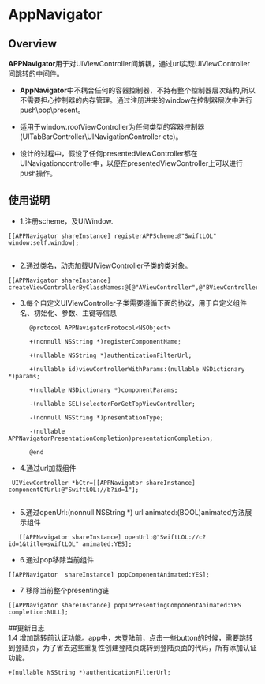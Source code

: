 # AppNavigator


## Overview

**APPNavigator**用于对UIViewController间解耦，通过url实现UIViewController间跳转的中间件。

* **AppNavigator**中不耦合任何的容器控制器，不持有整个控制器层次结构,所以不需要担心控制器的内存管理。通过注册进来的window在控制器层次中进行push\pop\present。

* 适用于window.rootViewController为任何类型的容器控制器(UITabBarController\UINavigationController etc)。

* 设计的过程中，假设了任何presentedViewController都在UINavigationcontroller中，以便在presentedViewController上可以进行push操作。




## 使用说明
* 1.注册scheme，及UIWindow.
 
 
```
[[APPNavigator shareInstance] registerAPPScheme:@"SwiftLOL" window:self.window];
 
```
      
* 2.通过类名，动态加载UIViewController子类的类对象。

```
[[APPNavigator shareInstance] createViewControllerByClassNames:@[@"AViewController",@"BViewController",@"CViewController"]];

```

* 3.每个自定义UIViewController子类需要遵循下面的协议，用于自定义组件名、初始化、参数、主键等信息

```         
      @protocol APPNavigatorProtocol<NSObject>
      
      +(nonnull NSString *)registerComponentName;
      
      +(nullable NSString *)authenticationFilterUrl;

      +(nullable id)viewControllerWithParams:(nullable NSDictionary *)params;

      +(nullable NSDictionary *)componentParams;

      -(nullable SEL)selectorForGetTopViewController;

      -(nonnull NSString *)presentationType;

      -(nullable APPNavigatorPresentationCompletion)presentationCompletion;

      @end
```
   
* 4.通过url加载组件

```
 UIViewController *bCtr=[[APPNavigator shareInstance] componentOfUrl:@"SwiftLOL://b?id=1"];


```
* 5.通过openUrl:(nonnull NSString *) url animated:(BOOL)animated方法展示组件
       
```    
   [[APPNavigator shareInstance] openUrl:@"SwiftLOL://c?id=1&title=swiftLOL" animated:YES];

```

* 6.通过pop移除当前组件

```           
[[APPNavigator  shareInstance] popComponentAnimated:YES];

```
* 7 移除当前整个presenting链

```
[[APPNavigator shareInstance] popToPresentingComponentAnimated:YES completion:NULL];

```

##更新日志       
1.4 增加跳转前认证功能。app中，未登陆前，点击一些button的时候，需要跳转到登陆页，为了省去这些重复性创建登陆页跳转到登陆页面的代码，所有添加认证功能。

    +(nullable NSString *)authenticationFilterUrl;

